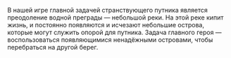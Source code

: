 В нашей игре главной задачей странствующего путника является преодоление водной преграды — небольшой реки. На этой реке кипит жизнь, и постоянно появляются и исчезают небольшие острова, которые могут служить опорой для путника.
Задача главного героя — воспользоваться появляющимися ненадёжными островами, чтобы перебраться на другой берег.
